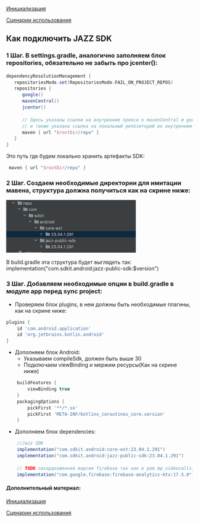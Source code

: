 [Инициализация](READ-sdk-initialization.md)

[Сценарии использования](READ-sdk-scenarios.md)

## Как подключить JAZZ SDK
### 1 Шаг. В settings.gradle, аналогично заполняем блок repositories, обязательно не забыть про jcenter():
```groovy
dependencyResolutionManagement {
   repositoriesMode.set(RepositoriesMode.FAIL_ON_PROJECT_REPOS)
   repositories {
      google()
      mavenCentral()
      jcenter()

      // Здесь указаны ссылки на внутренние прокси к mavenCentral и google-репозиториям,
      // и также указана ссылка на локальный репозиторий во внутреннем проекте.
      maven { url "$rootDir/repo" }
   }
}
```

Это путь где будем локально хранить артефакты SDK:
```groovy
 maven { url "$rootDir/repo" }
```

### 2 Шаг. Создаем необходимые директории для имитации мавена, структура должна получиться как на скрине ниже:
![local-repo](local_repo_screen.png)

В build.gradle эта структура будет выглядеть так: implementation("com.sdkit.android:jazz-public-sdk:$version")

### 3 Шаг. Добавляем необходимые опции в build.gradle в модуле app перед sync project:

* Проверяем блок plugins, в нем должны быть необходимые плагины, как на скрине ниже:
```groovy
plugins {
    id 'com.android.application'
    id 'org.jetbrains.kotlin.android'
}
```
* Дополняем блок Android:
  * Указываем compileSdk, должен быть выше 30
  * Подключаем viewBinding и мержим ресурсы(Как на скрине ниже)
```groovy
    buildFeatures {
        viewBinding true
    }
    packagingOptions {
        pickFirst '**/*.so'
        pickFirst 'META-INF/kotlinx_coroutines_core.version'
    }
 ```
* Дополняем блок dependencies:
```groovy
    //Jazz SDK
    implementation("com.sdkit.android:core-ext:23.04.1.291")
    implementation("com.sdkit.android:jazz-public-sdk:23.04.1.291")

    // TODO захардкоженная версия firebase так как в pom mp_videocalls, пока не прописывается версия
    implementation("com.google.firebase:firebase-analytics-ktx:17.5.0")
 ```


#### Дополнительный материал:

[Инициализация](READ-sdk-initialization.md)

[Сценарии использования](READ-sdk-scenarios.md)